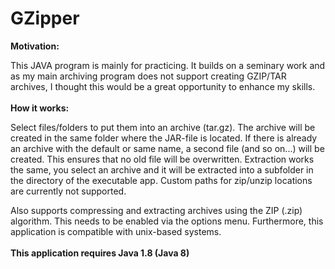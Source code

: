 # GZipper

<b>Motivation:</b><br>

This JAVA program is mainly for practicing. It builds on a seminary work and as my main archiving program does not support creating GZIP/TAR archives, I thought this would be a great opportunity to enhance my skills.<br>
<br>
<b>How it works:</b><br>

Select files/folders to put them into an archive (tar.gz). The archive will be created in the same folder where the JAR-file is located. If there is already an archive with the default or same name, a second file (and so on...) will be created. This ensures that no old file will be overwritten. Extraction works the same, you select an archive and it will be extracted into a subfolder in the directory of the executable app. Custom paths for zip/unzip locations are currently not supported.<br>

Also supports compressing and extracting archives using the ZIP (.zip) algorithm. This needs to be enabled via the options menu. Furthermore, this application is compatible with unix-based systems.
<br><br>
<b>This application requires Java 1.8 (Java 8)</b>
